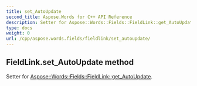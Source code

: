 ```yaml
---
title: set_AutoUpdate
second_title: Aspose.Words for C++ API Reference
description: Setter for Aspose::Words::Fields::FieldLink::get_AutoUpdate. 
type: docs
weight: 0
url: /cpp/aspose.words.fields/fieldlink/set_autoupdate/
---
```

## FieldLink.set_AutoUpdate method


Setter for [Aspose::Words::Fields::FieldLink::get_AutoUpdate](./get_autoupdate/).

